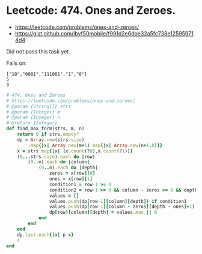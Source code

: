 # Leetcode: 474. Ones and Zeroes.

- https://leetcode.com/problems/ones-and-zeroes/
- https://gist.github.com/lbvf50mobile/f991d2e6dbe32a5fc738e125959714d4

Did not pass this task yet.

Fails on:

```
["10","0001","111001","1","0"]
5
3
```


```Ruby
# 474. Ones and Zeroes
# https://leetcode.com/problems/ones-and-zeroes/
# @param {String[]} strs
# @param {Integer} m
# @param {Integer} n
# @return {Integer}
def find_max_form(strs, m, n)
    return 0 if strs.empty?
    dp = Array.new(strs.size)
        .map{|x| Array.new(m+1).map{|x| Array.new(n+1,0)}}
    x = strs.map{|x| [x.count(?0),x.count(?1)]}
    (0...strs.size).each do |row|
        (0..m).each do |column|
            (0..n).each do |depth|
                zeros = x[row][0]
                ones = x[row][1]
                condition1 = row-1 >= 0
                condition2 = row-1 >= 0 && column - zeros >= 0 && depth - ones >= 0
                values = []
                values.push(dp[row-1][column][depth]) if condition1
                values.push(dp[row-1][column - zeros][depth - ones]+1) if condition2
                dp[row][column][depth] = values.max || 0
            end
        end
    end
    dp.last.each{|x| p x}
    4
end
```